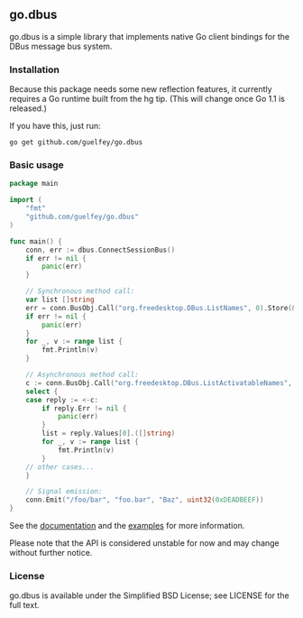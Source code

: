 go.dbus
-------

go.dbus is a simple library that implements native Go client bindings for the
DBus message bus system.

### Installation

Because this package needs some new reflection features, it currently requires a
Go runtime built from the hg tip. (This will change once Go 1.1 is released.)

If you have this, just run:

```
go get github.com/guelfey/go.dbus
```

### Basic usage

```go
package main

import (
	"fmt"
	"github.com/guelfey/go.dbus"
)

func main() {
	conn, err := dbus.ConnectSessionBus()
	if err != nil {
		panic(err)
	}

	// Synchronous method call:
	var list []string
	err = conn.BusObj.Call("org.freedesktop.DBus.ListNames", 0).Store(&list)
	if err != nil {
		panic(err)
	}
	for _, v := range list {
		fmt.Println(v)
	}

	// Asynchronous method call:
	c := conn.BusObj.Call("org.freedesktop.DBus.ListActivatableNames", 0)
	select {
	case reply := <-c:
		if reply.Err != nil {
			panic(err)
		}
		list = reply.Values[0].([]string)
		for _, v := range list {
			fmt.Println(v)
		}
	// other cases...
	}

	// Signal emission:
	conn.Emit("/foo/bar", "foo.bar", "Baz", uint32(0xDEADBEEF))
}
```

See the [documentation](http://godoc.org/github.com/guelfey/go.dbus) and the 
[examples](https://github.com/guelfey/go.dbus/tree/master/_examples) for more
information.

Please note that the API is considered unstable for now and may change without
further notice.

### License

go.dbus is available under the Simplified BSD License; see LICENSE for the full
text.
